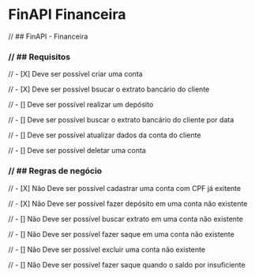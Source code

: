 # FinAPI Financeira

// ## FinAPI - Financeira

### **// ## Requisitos**

// - [X] Deve ser possível criar uma conta

// - [X] Deve ser possível bsucar o extrato bancário do cliente

// - [] Deve ser possível realizar um depósito

// - [] Deve ser possível buscar o extrato bancário do cliente por data

// - [] Deve ser possível atualizar dados da conta do cliente

// - [] Deve ser possível deletar uma conta


### **// ## Regras de negócio**

// - [X] Não Deve ser possível cadastrar uma conta com CPF já exitente

// - [X] Não Deve ser possível fazer depósito em uma conta não existente

// - [] Não Deve ser possível buscar extrato em uma conta não existente

// - [] Não Deve ser possível fazer saque em uma conta não existente

// - [] Não Deve ser possível excluir uma conta não existente

// - [] Não Deve ser possível fazer saque quando o saldo por insuficiente
